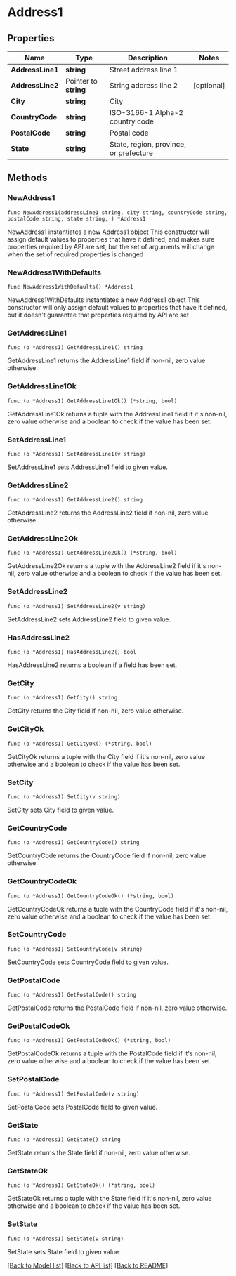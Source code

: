 # Address1

## Properties

Name | Type | Description | Notes
------------ | ------------- | ------------- | -------------
**AddressLine1** | **string** | Street address line 1 | 
**AddressLine2** | Pointer to **string** | String address line 2 | [optional] 
**City** | **string** | City | 
**CountryCode** | **string** | ISO-3166-1 Alpha-2 country code | 
**PostalCode** | **string** | Postal code | 
**State** | **string** | State, region, province, or prefecture | 

## Methods

### NewAddress1

`func NewAddress1(addressLine1 string, city string, countryCode string, postalCode string, state string, ) *Address1`

NewAddress1 instantiates a new Address1 object
This constructor will assign default values to properties that have it defined,
and makes sure properties required by API are set, but the set of arguments
will change when the set of required properties is changed

### NewAddress1WithDefaults

`func NewAddress1WithDefaults() *Address1`

NewAddress1WithDefaults instantiates a new Address1 object
This constructor will only assign default values to properties that have it defined,
but it doesn't guarantee that properties required by API are set

### GetAddressLine1

`func (o *Address1) GetAddressLine1() string`

GetAddressLine1 returns the AddressLine1 field if non-nil, zero value otherwise.

### GetAddressLine1Ok

`func (o *Address1) GetAddressLine1Ok() (*string, bool)`

GetAddressLine1Ok returns a tuple with the AddressLine1 field if it's non-nil, zero value otherwise
and a boolean to check if the value has been set.

### SetAddressLine1

`func (o *Address1) SetAddressLine1(v string)`

SetAddressLine1 sets AddressLine1 field to given value.


### GetAddressLine2

`func (o *Address1) GetAddressLine2() string`

GetAddressLine2 returns the AddressLine2 field if non-nil, zero value otherwise.

### GetAddressLine2Ok

`func (o *Address1) GetAddressLine2Ok() (*string, bool)`

GetAddressLine2Ok returns a tuple with the AddressLine2 field if it's non-nil, zero value otherwise
and a boolean to check if the value has been set.

### SetAddressLine2

`func (o *Address1) SetAddressLine2(v string)`

SetAddressLine2 sets AddressLine2 field to given value.

### HasAddressLine2

`func (o *Address1) HasAddressLine2() bool`

HasAddressLine2 returns a boolean if a field has been set.

### GetCity

`func (o *Address1) GetCity() string`

GetCity returns the City field if non-nil, zero value otherwise.

### GetCityOk

`func (o *Address1) GetCityOk() (*string, bool)`

GetCityOk returns a tuple with the City field if it's non-nil, zero value otherwise
and a boolean to check if the value has been set.

### SetCity

`func (o *Address1) SetCity(v string)`

SetCity sets City field to given value.


### GetCountryCode

`func (o *Address1) GetCountryCode() string`

GetCountryCode returns the CountryCode field if non-nil, zero value otherwise.

### GetCountryCodeOk

`func (o *Address1) GetCountryCodeOk() (*string, bool)`

GetCountryCodeOk returns a tuple with the CountryCode field if it's non-nil, zero value otherwise
and a boolean to check if the value has been set.

### SetCountryCode

`func (o *Address1) SetCountryCode(v string)`

SetCountryCode sets CountryCode field to given value.


### GetPostalCode

`func (o *Address1) GetPostalCode() string`

GetPostalCode returns the PostalCode field if non-nil, zero value otherwise.

### GetPostalCodeOk

`func (o *Address1) GetPostalCodeOk() (*string, bool)`

GetPostalCodeOk returns a tuple with the PostalCode field if it's non-nil, zero value otherwise
and a boolean to check if the value has been set.

### SetPostalCode

`func (o *Address1) SetPostalCode(v string)`

SetPostalCode sets PostalCode field to given value.


### GetState

`func (o *Address1) GetState() string`

GetState returns the State field if non-nil, zero value otherwise.

### GetStateOk

`func (o *Address1) GetStateOk() (*string, bool)`

GetStateOk returns a tuple with the State field if it's non-nil, zero value otherwise
and a boolean to check if the value has been set.

### SetState

`func (o *Address1) SetState(v string)`

SetState sets State field to given value.



[[Back to Model list]](../../README.md#documentation-for-models) [[Back to API list]](../../README.md#documentation-for-api-endpoints) [[Back to README]](../../README.md)


